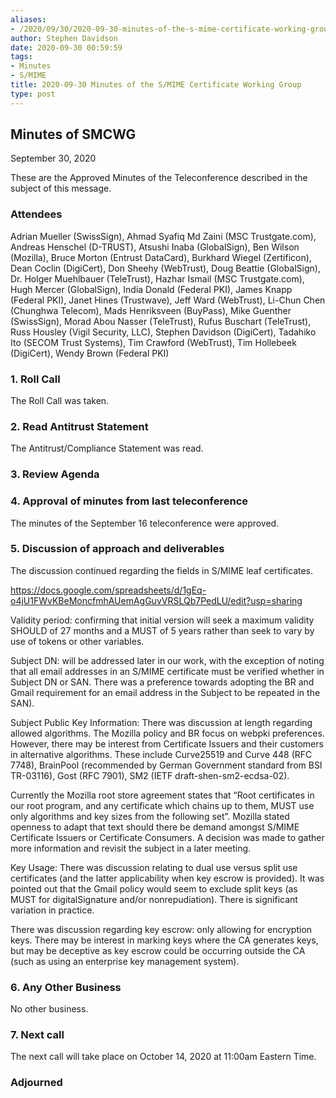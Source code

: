 ```yaml
---
aliases:
- /2020/09/30/2020-09-30-minutes-of-the-s-mime-certificate-working-group/
author: Stephen Davidson
date: 2020-09-30 00:59:59
tags:
- Minutes
- S/MIME
title: 2020-09-30 Minutes of the S/MIME Certificate Working Group
type: post
---
```


## Minutes of SMCWG

September 30, 2020

These are the Approved Minutes of the Teleconference described in the subject of this message.

### Attendees

Adrian Mueller (SwissSign), Ahmad Syafiq Md Zaini (MSC Trustgate.com), Andreas Henschel (D-TRUST), Atsushi Inaba (GlobalSign), Ben Wilson (Mozilla), Bruce Morton (Entrust DataCard), Burkhard Wiegel (Zertificon), Dean Coclin (DigiCert), Don Sheehy (WebTrust), Doug Beattie (GlobalSign), Dr. Holger Muehlbauer (TeleTrust), Hazhar Ismail (MSC Trustgate.com), Hugh Mercer (GlobalSign), India Donald (Federal PKI), James Knapp (Federal PKI), Janet Hines (Trustwave), Jeff Ward (WebTrust), Li-Chun Chen (Chunghwa Telecom), Mads Henriksveen (BuyPass), Mike Guenther (SwissSign), Morad Abou Nasser (TeleTrust), Rufus Buschart (TeleTrust), Russ Housley (Vigil Security, LLC), Stephen Davidson (DigiCert), Tadahiko Ito (SECOM Trust Systems), Tim Crawford (WebTrust), Tim Hollebeek (DigiCert), Wendy Brown (Federal PKI)

### 1. Roll Call

The Roll Call was taken.

### 2. Read Antitrust Statement

The Antitrust/Compliance Statement was read.

### 3. Review Agenda

### 4. Approval of minutes from last teleconference

The minutes of the September 16 teleconference were approved.

### 5. Discussion of approach and deliverables

The discussion continued regarding the fields in S/MIME leaf certificates.

https://docs.google.com/spreadsheets/d/1gEq-o4jU1FWvKBeMoncfmhAUemAgGuvVRSLQb7PedLU/edit?usp=sharing

Validity period: confirming that initial version will seek a maximum validity SHOULD of 27 months and a MUST of 5 years rather than seek to vary by use of tokens or other variables.

Subject DN: will be addressed later in our work, with the exception of noting that all email addresses in an S/MIME certificate must be verified whether in Subject DN or SAN. There was a preference towards adopting the BR and Gmail requirement for an email address in the Subject to be repeated in the SAN).

Subject Public Key Information: There was discussion at length regarding allowed algorithms. The Mozilla policy and BR focus on webpki preferences. However, there may be interest from Certificate Issuers and their customers in alternative algorithms. These include Curve25519 and Curve 448 (RFC 7748), BrainPool (recommended by German Government standard from BSI TR-03116), Gost (RFC 7901), SM2 (IETF draft-shen-sm2-ecdsa-02).

Currently the Mozilla root store agreement states that “Root certificates in our root program, and any certificate which chains up to them, MUST use only algorithms and key sizes from the following set”. Mozilla stated openness to adapt that text should there be demand amongst S/MIME Certificate Issuers or Certificate Consumers. A decision was made to gather more information and revisit the subject in a later meeting.

Key Usage: There was discussion relating to dual use versus split use certificates (and the latter applicability when key escrow is provided). It was pointed out that the Gmail policy would seem to exclude split keys (as MUST for digitalSignature and/or nonrepudiation). There is significant variation in practice.

There was discussion regarding key escrow: only allowing for encryption keys. There may be interest in marking keys where the CA generates keys, but may be deceptive as key escrow could be occurring outside the CA (such as using an enterprise key management system).

### 6. Any Other Business

No other business.

### 7. Next call

The next call will take place on October 14, 2020 at 11:00am Eastern Time.

### Adjourned